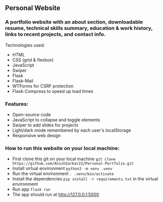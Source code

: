 ## Personal Website

### A portfolio website with an about section, downloadable resume, technical skills summary, education & work history, links to recent projects, and contact info.

Technologies used: 
- HTML
- CSS (grid & flexbox)
- JavaScript
- Swiper
- Flask
- Flask-Mail
- WTForms for CSRF protection
- Flask-Compress to speed up load times

### Features:
  - Open-source code 
  - JavaScript to collapse and toggle elements
  - Swiper to add slides for projects
  - Light/dark mode remembered by each user's localStorage
  - Responsive web design
    
### How to run this website on your local machine:
  - First clone this git on your local machine `git clone https://github.com/AnishSarkar22/Personal-Portfolio.git`
  - Install virtual environment `python3 -m venv .venv`
  - Run the virtual environment `. .venv/bin/activate`
  - Install the dependencies `pip install -r requirements.txt` in the virtual environment
  - Run app `flask run`
  - The app should run at http://127.0.0.1:5000
